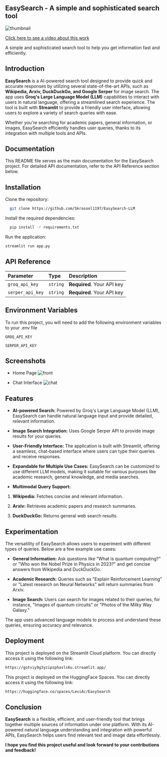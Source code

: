## EasySearch - A simple and sophisticated search tool
![thumbnail](https://github.com/user-attachments/assets/eb112106-a2eb-4b10-8bbd-cc5f59992aa1)

[Click here to see a video about this work](https://youtu.be/yBqtIaDNA5k)


A simple and sophisticated search tool to help you get information fast and efficiently.

## Introduction
**EasySearch** is a AI-powered search tool designed to provide quick and accurate responses by utilizing several state-of-the-art APIs, such as **Wikipedia, Arxiv, DuckDuckGo, and Google Serper** for image search. The app uses **Groq's Large Language Model (LLM)** capabilities to interact with users in natural language, offering a streamlined search experience. The tool is built with **Streamlit** to provide a friendly user interface, allowing users to explore a variety of search queries with ease.

Whether you're searching for academic papers, general information, or images, EasySearch efficiently handles user queries, thanks to its integration with multiple tools and APIs.

## Documentation


This README file serves as the main documentation for the EasySearch project. For detailed API documentation, refer to the API Reference section below.
## Installation

Clone the repository:

```bash
  git clone https://github.com/Skrasool1197/EasySearch-LLM
```
Install the required dependencies:

```bash
  pip install -r requirements.txt
```

Run the application:

```bash
streamlit run app.py
```
## API Reference




| Parameter | Type     | Description                |
| :-------- | :------- | :------------------------- |
| `groq_api_key` | `string` | **Required**. Your API key |
`serper_api_key` | `string`| **Required**. Your API key|

 






## Environment Variables

To run this project, you will need to add the following environment variables to your .env file

`GROQ_API_KEY`

`SERPER_API_KEY`



## Screenshots


- Home Page
![front](https://github.com/user-attachments/assets/3997df5c-d0b7-4852-a5fd-7b31b920e7f8)



- Chat Interface
![chat](https://github.com/user-attachments/assets/756e29ed-4b14-42ce-9a9d-3e436bc43ec8)


## Features

- **AI-powered Search:** Powered by Groq's Large Language Model (LLM), EasySearch can handle natural language input and provide detailed, relevant information.

- **Image Search Integration:** Uses Google Serper API to provide image results for your queries.

- **User-Friendly Interface:** The application is built with Streamlit, offering a seamless, chat-based interface where users can type their queries and receive responses.

- **Expandable for Multiple Use Cases:** EasySearch can be customized to use different LLM models, making it suitable for various purposes like academic research, general knowledge, and media searches.

- **Multimodal Query Support:**

 1) **Wikipedia:** Fetches concise and relevant information.
 
 2) **Arxiv:** Retrieves academic papers and research summaries.
  
 3) **DuckDuckGo:** Returns general web search results.






## Experimentation 
The versatility of EasySearch allows users to experiment with different types of queries. Below are a few example use cases:

- **General Information:** Ask questions like "What is quantum computing?" or "Who won the Nobel Prize in Physics in 2023?" and get concise answers from Wikipedia and DuckDuckGo.

- **Academic Research:** Queries such as "Explain Reinforcement Learning" or "Latest research on Neural Networks" will return summaries from Arxiv.

- **Image Search:** Users can search for images related to their queries, for instance, "Images of quantum circuits" or "Photos of the Milky Way Galaxy."

The app uses advanced language models to process and understand these queries, ensuring accuracy and relevance.

## Deployment

This project is deployed on the Streamlit Cloud platform. You can directly access it using the following link:

```bash
https://gotviy9g3yzipzphasls6u.streamlit.app/
```

This project is deployed on the HuggingFace Spaces. You can directly access it using the following link:

```bash
https://huggingface.co/spaces/LeviAc/EasySearch
```


## Conclusion
**EasySearch** is a flexible, efficient, and user-friendly tool that brings together multiple sources of information under one platform. With its AI-powered natural language understanding and integration with powerful APIs, EasySearch helps users find relevant text and image data effortlessly.

**I hope you find this project useful and look forward to your contributions and feedback!**
